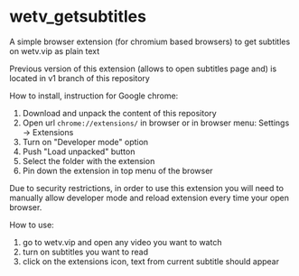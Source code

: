 # wetv_getsubtitles
A simple browser extension (for chromium based browsers) to get subtitles on wetv.vip as plain text

Previous version of this extension (allows to open subtitles page and) is located in v1 branch of this repository

How to install, instruction for Google chrome: 
1. Download and unpack the content of this repository
2. Open url <code>chrome://extensions/</code> in browser or in browser menu: Settings -> Extensions
3. Turn on "Developer mode" option
4. Push "Load unpacked" button
5. Select the folder with the extension
6. Pin down the extension in top menu of the browser

Due to security restrictions, in order to use this extension you will need to manually allow developer mode and reload extension every time your open browser.

How to use: 
1. go to wetv.vip and open any video you want to watch
2. turn on subtitles you want to read
3. click on the extensions icon, text from current subtitle should appear
